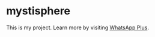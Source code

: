 # mystisphere
<p>This is my project. Learn more by visiting <a href="http://whatplusapp.com/" target="_blank">WhatsApp Plus</a>.</p>
